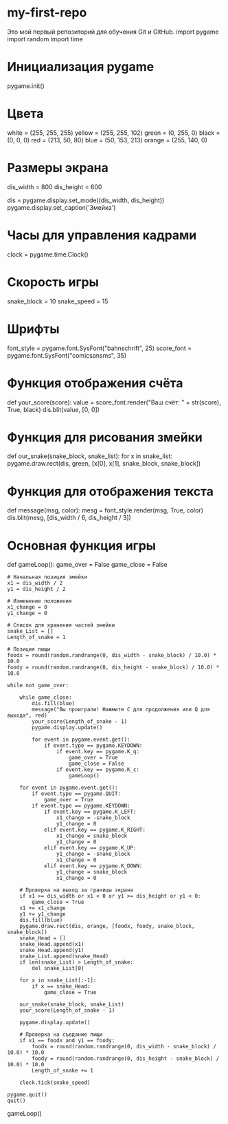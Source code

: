 # my-first-repo
Это мой первый репозиторий для обучения Git и GitHub.
import pygame
import random
import time

# Инициализация pygame
pygame.init()

# Цвета
white = (255, 255, 255)
yellow = (255, 255, 102)
green = (0, 255, 0)
black = (0, 0, 0)
red = (213, 50, 80)
blue = (50, 153, 213)
orange = (255, 140, 0)

# Размеры экрана
dis_width = 800
dis_height = 600

dis = pygame.display.set_mode((dis_width, dis_height))
pygame.display.set_caption('Змейка')

# Часы для управления кадрами
clock = pygame.time.Clock()

# Скорость игры
snake_block = 10
snake_speed = 15

# Шрифты
font_style = pygame.font.SysFont("bahnschrift", 25)
score_font = pygame.font.SysFont("comicsansms", 35)

# Функция отображения счёта
def your_score(score):
    value = score_font.render("Ваш счёт: " + str(score), True, black)
    dis.blit(value, [0, 0])

# Функция для рисования змейки
def our_snake(snake_block, snake_list):
    for x in snake_list:
        pygame.draw.rect(dis, green, [x[0], x[1], snake_block, snake_block])

# Функция для отображения текста
def message(msg, color):
    mesg = font_style.render(msg, True, color)
    dis.blit(mesg, [dis_width / 6, dis_height / 3])

# Основная функция игры
def gameLoop():
    game_over = False
    game_close = False

    # Начальная позиция змейки
    x1 = dis_width / 2
    y1 = dis_height / 2

    # Изменение положения
    x1_change = 0
    y1_change = 0

    # Список для хранения частей змейки
    snake_List = []
    Length_of_snake = 1

    # Позиция пищи
    foodx = round(random.randrange(0, dis_width - snake_block) / 10.0) * 10.0
    foody = round(random.randrange(0, dis_height - snake_block) / 10.0) * 10.0

    while not game_over:

        while game_close:
            dis.fill(blue)
            message("Вы проиграли! Нажмите C для продолжения или Q для выхода", red)
            your_score(Length_of_snake - 1)
            pygame.display.update()

            for event in pygame.event.get():
                if event.type == pygame.KEYDOWN:
                    if event.key == pygame.K_q:
                        game_over = True
                        game_close = False
                    if event.key == pygame.K_c:
                        gameLoop()

        for event in pygame.event.get():
            if event.type == pygame.QUIT:
                game_over = True
            if event.type == pygame.KEYDOWN:
                if event.key == pygame.K_LEFT:
                    x1_change = -snake_block
                    y1_change = 0
                elif event.key == pygame.K_RIGHT:
                    x1_change = snake_block
                    y1_change = 0
                elif event.key == pygame.K_UP:
                    y1_change = -snake_block
                    x1_change = 0
                elif event.key == pygame.K_DOWN:
                    y1_change = snake_block
                    x1_change = 0

        # Проверка на выход за границы экрана
        if x1 >= dis_width or x1 < 0 or y1 >= dis_height or y1 < 0:
            game_close = True
        x1 += x1_change
        y1 += y1_change
        dis.fill(blue)
        pygame.draw.rect(dis, orange, [foodx, foody, snake_block, snake_block])
        snake_Head = []
        snake_Head.append(x1)
        snake_Head.append(y1)
        snake_List.append(snake_Head)
        if len(snake_List) > Length_of_snake:
            del snake_List[0]

        for x in snake_List[:-1]:
            if x == snake_Head:
                game_close = True

        our_snake(snake_block, snake_List)
        your_score(Length_of_snake - 1)

        pygame.display.update()

        # Проверка на съедание пищи
        if x1 == foodx and y1 == foody:
            foodx = round(random.randrange(0, dis_width - snake_block) / 10.0) * 10.0
            foody = round(random.randrange(0, dis_height - snake_block) / 10.0) * 10.0
            Length_of_snake += 1

        clock.tick(snake_speed)

    pygame.quit()
    quit()

gameLoop()
